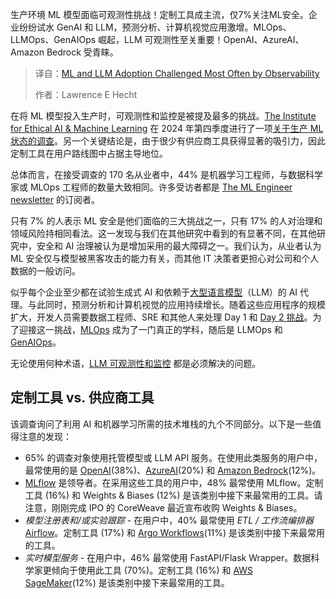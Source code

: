 
<!--
title: 可观测性成为ML和LLM应用的最大挑战
cover: https://cdn.thenewstack.io/media/2025/03/5fad52d3-olivie-strauss-xuuuktvxv7a-unsplashb.jpg
summary: 生产环境 ML 模型面临可观测性挑战！定制工具成主流，仅7%关注ML安全。企业纷纷试水 GenAI 和 LLM，预测分析、计算机视觉应用激增。MLOps、LLMOps、GenAIOps 崛起，LLM 可观测性至关重要！OpenAI、AzureAI、Amazon Bedrock 受青睐。
-->

生产环境 ML 模型面临可观测性挑战！定制工具成主流，仅7%关注ML安全。企业纷纷试水 GenAI 和 LLM，预测分析、计算机视觉应用激增。MLOps、LLMOps、GenAIOps 崛起，LLM 可观测性至关重要！OpenAI、AzureAI、Amazon Bedrock 受青睐。

> 译自：[ML and LLM Adoption Challenged Most Often by Observability](https://thenewstack.io/ml-and-llm-adoption-challenged-most-often-by-observability/)
> 
> 作者：Lawrence E Hecht

在将 ML 模型投入生产时，可观测性和监控是被提及最多的挑战。[The Institute for Ethical AI & Machine Learning](https://ethical.institute/index.html) 在 2024 年第四季度进行了一项[关于生产 ML 状态的调查](https://docs.google.com/forms/u/2/d/e/1FAIpQLSfY7kqfD1YJOW1KwsYr1VYzjn_ONdUVQ71xkgsz2rsulHrJ6Q/viewanalytics)。另一个关键结论是，由于很少有供应商工具获得显著的吸引力，因此定制工具在用户路线图中占据主导地位。

总体而言，在接受调查的 170 名从业者中，44% 是机器学习工程师，与数据科学家或 MLOps 工程师的数量大致相同。许多受访者都是 [The ML Engineer newsletter](https://www.linkedin.com/newsletters/6882216044568571904/) 的订阅者。

只有 7% 的人表示 ML 安全是他们面临的三大挑战之一，只有 17% 的人对治理和领域风险持相同看法。这一发现与我们在其他研究中看到的有显著不同，在其他研究中，安全和 AI 治理被认为是增加采用的最大障碍之一。我们认为，从业者认为 ML 安全仅与模型被黑客攻击的能力有关，而其他 IT 决策者更担心对公司和个人数据的一般访问。

似乎每个企业至少都在试验生成式 AI 和依赖于[大型语言模型](https://thenewstack.io/llm/)（LLM）的 AI 代理。与此同时，预测分析和计算机视觉的应用持续增长。随着这些应用程序的规模扩大，开发人员需要数据工程师、SRE 和其他人来处理 Day 1 和 [Day 2 挑战](https://thenewstack.io/cloud-native-day-2-operations-why-this-begins-on-day-0/)。为了迎接这一挑战，[MLOps](https://thenewstack.io/what-is-mlops/) 成为了一门真正的学科，随后是 LLMOps 和 [GenAIOps](https://thenewstack.io/microsoft-sees-devs-embracing-a-paradigm-shift-to-genaiops/)。

无论使用何种术语，[LLM 可观测性和监控](https://thenewstack.io/what-is-llm-observability-and-monitoring/) 都是必须解决的问题。

## 定制工具 vs. 供应商工具

该调查询问了利用 AI 和机器学习所需的技术堆栈的九个不同部分。以下是一些值得注意的发现：

- 65% 的调查对象使用托管模型或 LLM API 服务。在使用此类服务的用户中，最常使用的是 [OpenAI](https://thenewstack.io/openais-realtime-api-takes-a-bow/)(38%)、[AzureAI](https://azure.microsoft.com/en-us/solutions/ai/)(20%) 和 [Amazon Bedrock](https://thenewstack.io/amazons-bedrock-can-now-check-ai-for-hallucinations/)(12%)。
- [MLflow](https://mlflow.org/) 是领导者。在采用这些工具的用户中，48% 最常使用 MLflow。定制工具 (16%) 和 Weights & Biases (12%) 是该类别中接下来最常用的工具。请注意，刚刚完成 IPO 的 CoreWeave 最近宣布收购 Weights & Biases。
- *模型注册表和/或实验跟踪* - 在用户中，40% 最常使用 *ETL / 工作流编排器* [Airflow](https://thenewstack.io/how-apache-airflow-better-manages-machine-learning-pipelines/)。定制工具 (17%) 和 [Argo Workflows](https://argoproj.github.io/workflows/)(11%) 是该类别中接下来最常用的工具。
- *实时模型服务* - 在用户中，46% 最常使用 FastAPI/Flask Wrapper。数据科学家更倾向于使用此工具 (70%)。定制工具 (16%) 和 [AWS SageMaker](https://thenewstack.io/address-common-machine-learning-challenges-with-managed-mlflow/)(12%) 是该类别中接下来最常用的工具。